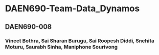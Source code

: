 # DAEN690-Team-Data_Dynamos
## DAEN690-008
### Vineet Bothra, Sai Sharan Burugu, Sai Roopesh Diddi, Snehita Moturu, Saurabh Sinha, Maniphone Sourivong
